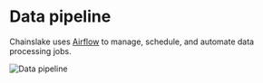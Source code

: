 # Data pipeline

Chainslake uses [Airflow](https://airflow.apache.org/) to manage, schedule, and automate data processing jobs.

![Data pipeline](/ethereum.png)
